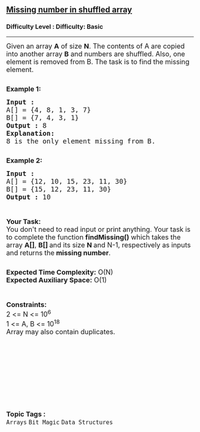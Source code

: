 <h2><a href="https://www.geeksforgeeks.org/problems/missing-number-in-shuffled-array0938/1?page=1&sortBy=difficulty">Missing number in shuffled array</a></h2><h3>Difficulty Level : Difficulty: Basic</h3><hr><div class="problems_problem_content__Xm_eO"><p><span style="font-size:18px">Given an array <strong>A</strong> of size <strong>N</strong>. The contents of A are copied into another array <strong>B</strong> and numbers are shuffled. Also, one element is removed from B. The task is to find the missing element.</span></p>

<div>&nbsp;</div>

<div><span style="font-size:18px"><strong>Example 1:</strong></span></div>

<pre><span style="font-size:18px"><strong>Input :</strong> 
A[] = {4, 8, 1, 3, 7}
B[] = {7, 4, 3, 1}
<strong>Output :</strong> 8
</span><strong><span style="font-size:18px">Explanation:
</span></strong><span style="font-size:18px">8 is the only element missing from B.</span>
</pre>

<div>&nbsp;</div>

<div><span style="font-size:18px"><strong>Example 2:</strong></span></div>

<pre><span style="font-size:18px"><strong>Input :</strong> 
A[] = {12, 10, 15, 23, 11, 30}
B[] = {15, 12, 23, 11, 30}
<strong>Output :</strong> 10</span></pre>

<p>&nbsp;</p>

<p><span style="font-size:18px"><strong>Your Task:&nbsp;&nbsp;</strong><br>
You don't need to read input or print anything. Your task is to complete the function <strong>findMissing()</strong>&nbsp;which takes the array <strong>A[]</strong>, <strong>B[] </strong>and its size <strong>N </strong>and N-1, respectively as inputs and returns the<strong> missing number</strong>.</span></p>

<p><br>
<span style="font-size:18px"><strong>Expected Time Complexity:</strong> O(N)<br>
<strong>Expected Auxiliary Space:</strong> O(1)</span></p>

<p>&nbsp;</p>

<p><span style="font-size:18px"><strong>Constraints:</strong><br>
2 &lt;= N &lt;= 10<sup>6</sup><br>
1 &lt;= A, B &lt;= 10<sup>18</sup><br>
Array may also contain duplicates.</span></p>

<p>&nbsp;</p>

<p>&nbsp;</p>

<p>&nbsp;</p>

<p>&nbsp;</p>

<p>&nbsp;</p>
</div><br><p><span style=font-size:18px><strong>Topic Tags : </strong><br><code>Arrays</code>&nbsp;<code>Bit Magic</code>&nbsp;<code>Data Structures</code>&nbsp;